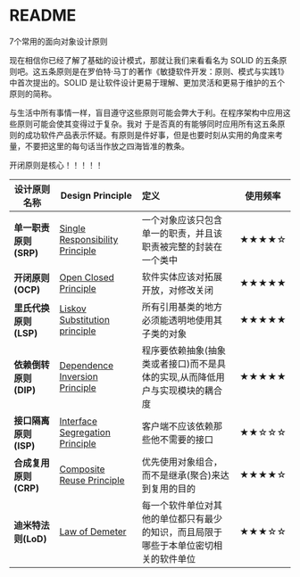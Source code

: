 # README

7个常用的面向对象设计原则

现在相信你已经了解了基础的设计模式，那就让我们来看看名为 SOLID 的五条原则吧。这五条原则是在罗伯特·马丁的著作《敏捷软件开发：原则、模式与实践1》中首次提出的。SOLID 是让软件设计更易于理解、更加灵活和更易于维护的五个原则的简称。

与生活中所有事情一样，盲目遵守这些原则可能会弊大于利。在程序架构中应用这些原则可能会使其变得过于复杂。我对
于是否真的有能够同时应用所有这五条原则的成功软件产品表示怀疑。有原则是件好事，但是也要时刻从实用的角度来考量，不要把这里的每句话当作放之四海皆准的教条。 

开闭原则是核心！！！！！

| 设计原则名称          | Design Principle                                             | 定义                                                         | 使用频率 |
| --------------------- | ------------------------------------------------------------ | :----------------------------------------------------------- | -------- |
| **单一职责原则(SRP)** | [Single Responsibility Principle](01-single-responsibility-principle.md) | 一个对象应该只包含单一的职责，并且该职责被完整的封装在一个类中 | ★★★★☆    |
| **开闭原则(OCP)**     | [Open Closed Principle](02-open-closed-principle.md)         | 软件实体应该对拓展开放，对修改关闭                           | ★★★★★    |
| **里氏代换原则(LSP)** | [Liskov Substitution principle](03-liskov-substitution-principle.md) | 所有引用基类的地方必须能透明地使用其子类的对象               | ★★★★★    |
| **依赖倒转原则(DIP)** | [Dependence Inversion Principle](04-dependence-inversion-principle.md) | 程序要依赖抽象(抽象类或者接口)而不是具体的实现,从而降低用户与实现模块的耦合度 | ★★★★★    |
| **接口隔离原则(ISP)** | [Interface Segregation Principle](05-interface-segregation-principle.md) | 客户端不应该依赖那些他不需要的接口                           | ★★☆☆☆    |
| **合成复用原则(CRP)** | [Composite Reuse Principle](06-composite-reuse-principle.md) | 优先使用对象组合，而不是继承(聚合)来达到复用的目的           | ★★★★☆    |
| **迪米特法则(LoD)**   | [Law of Demeter](07-law-of-demeter.md)                       | 每一个软件单位对其他的单位都只有最少的知识，而且局限于哪些于本单位密切相关的软件单位 | ★★★☆☆    |

